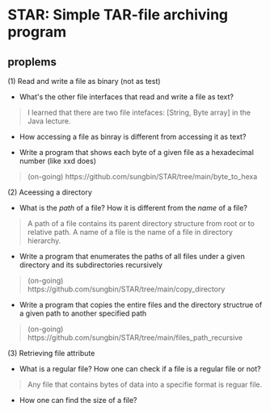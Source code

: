 # STAR: Simple TAR-file archiving program

## proplems
(1) Read and write a file as binary (not as test)
  - What's the other file interfaces that read and write a file as text?
<blockquote>
I learned that there are two file intefaces: [String, Byte array] in the Java lecture.
</blockquote>

  - How accessing a file as binray is different from accessing it as text?
<blockquote>

</blockquote>

  - Write a program that shows each byte of a given file as a hexadecimal number (like xxd does)
<blockquote>(on-going) https://github.com/sungbin/STAR/tree/main/byte_to_hexa</blockquote>

(2) Aceessing a directory
  - What is the _path_ of a file? How it is different from the _name_ of a file?
<blockquote>
A path of a file contains its parent directory structure from root or to relative path. A name of a file is the name of a file in directory hierarchy.
</blockquote>

  - Write a program that enumerates the paths of all files under a given directory and its subdirectories recursively
<blockquote>(on-going) https://github.com/sungbin/STAR/tree/main/copy_directory</blockquote>

  - Write a program that copies the entire files and the directory structrue of a given path to another specified path
<blockquote>(on-going) https://github.com/sungbin/STAR/tree/main/files_path_recursive</blockquote>

(3) Retrieving file attribute
  - What is a regular file? How one can check if a file is a regular file or not?
<blockquote>
Any file that contains bytes of data into a specifie format is reguar file.
</blockquote>

  - How one can find the size of a file?
